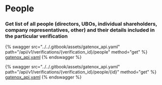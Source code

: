 # People

### Get list of all people (directors, UBOs, individual shareholders, company representatives, other) and their details included in the particular verification

{% swagger src="../../.gitbook/assets/gatenox_api.yaml" path="/api/v1/verifications/{verification_id}/people" method="get" %}
[gatenox_api.yaml](../../.gitbook/assets/gatenox_api.yaml)
{% endswagger %}

{% swagger src="../../.gitbook/assets/gatenox_api.yaml" path="/api/v1/verifications/{verification_id}/people/{id}" method="get" %}
[gatenox_api.yaml](../../.gitbook/assets/gatenox_api.yaml)
{% endswagger %}
